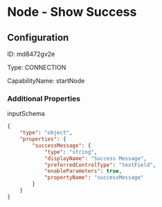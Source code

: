 # Node - Show Success
## Configuration
ID:  md8472gv2e

Type: CONNECTION 

CapabilityName: startNode






### Additional Properties
inputSchema
```json 
{
	"type": "object",
	"properties": {
		"successMessage": {
			"type": "string",
			"displayName": "Success Message",
			"preferredControlType": "textField",
			"enableParameters": true,
			"propertyName": "successMessage"
		}
	}
}
```





